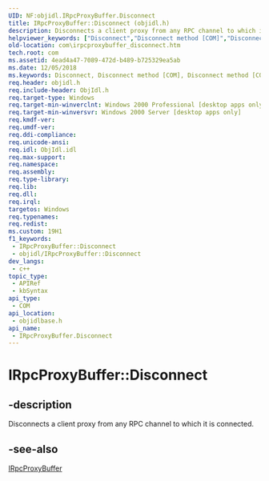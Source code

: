 ```yaml
---
UID: NF:objidl.IRpcProxyBuffer.Disconnect
title: IRpcProxyBuffer::Disconnect (objidl.h)
description: Disconnects a client proxy from any RPC channel to which it is connected.
helpviewer_keywords: ["Disconnect","Disconnect method [COM]","Disconnect method [COM]","IRpcProxyBuffer interface","IRpcProxyBuffer interface [COM]","Disconnect method","IRpcProxyBuffer.Disconnect","IRpcProxyBuffer::Disconnect","_com_irpcproxybuffer_disconnect","com.irpcproxybuffer_disconnect","objidlbase/IRpcProxyBuffer::Disconnect"]
old-location: com\irpcproxybuffer_disconnect.htm
tech.root: com
ms.assetid: 4ead4a47-7089-472d-b489-b725329ea5ab
ms.date: 12/05/2018
ms.keywords: Disconnect, Disconnect method [COM], Disconnect method [COM],IRpcProxyBuffer interface, IRpcProxyBuffer interface [COM],Disconnect method, IRpcProxyBuffer.Disconnect, IRpcProxyBuffer::Disconnect, _com_irpcproxybuffer_disconnect, com.irpcproxybuffer_disconnect, objidlbase/IRpcProxyBuffer::Disconnect
req.header: objidl.h
req.include-header: ObjIdl.h
req.target-type: Windows
req.target-min-winverclnt: Windows 2000 Professional [desktop apps only]
req.target-min-winversvr: Windows 2000 Server [desktop apps only]
req.kmdf-ver: 
req.umdf-ver: 
req.ddi-compliance: 
req.unicode-ansi: 
req.idl: ObjIdl.idl
req.max-support: 
req.namespace: 
req.assembly: 
req.type-library: 
req.lib: 
req.dll: 
req.irql: 
targetos: Windows
req.typenames: 
req.redist: 
ms.custom: 19H1
f1_keywords:
 - IRpcProxyBuffer::Disconnect
 - objidl/IRpcProxyBuffer::Disconnect
dev_langs:
 - c++
topic_type:
 - APIRef
 - kbSyntax
api_type:
 - COM
api_location:
 - objidlbase.h
api_name:
 - IRpcProxyBuffer.Disconnect
---
```


# IRpcProxyBuffer::Disconnect


## -description

Disconnects a client proxy from any RPC channel to which it is connected.



## -see-also

<a href="/windows/desktop/api/objidl/nn-objidl-irpcproxybuffer">IRpcProxyBuffer</a>
